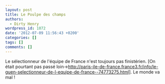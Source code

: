 ```yaml
---
layout: post
title: Le Poulpe des champs
authors:
  - Dirty Henry
wordpress_id: 1072
date: '2012-07-09 11:56:43 +0200'
categories: []
tags: []
comments: []
---
```

Le sélectionneur de l'équipe de France n'est toujours pas finistérien. [On était pourtant pas passé loin->http://paris-ile-de-france.france3.fr/info/le-guen-selectionneur-de-l-equipe-de-france--74773275.html]. Le monde va mal !
